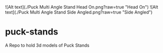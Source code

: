 ![Alt text](./Puck Multi Angle Stand Head On.png?raw=true "Head On")
![Alt text](./Puck Multi Angle Stand Side Angled.png?raw=true "Side Angled")


# puck-stands
A Repo to hold 3d models of Puck Stands
